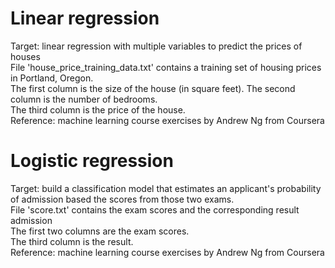 # Linear regression
Target: linear regression with multiple variables to predict the prices of houses  
File 'house_price_training_data.txt' contains a training set of housing prices in Portland, Oregon.  
The first column is the size of the house (in square feet). 
The second column is the number of bedrooms.  
The third column is the price of the house.  
Reference: machine learning course exercises by Andrew Ng from Coursera  

# Logistic regression
Target: build a classification model that estimates an applicant's probability of admission based the scores from those two exams.  
File 'score.txt' contains the exam scores and the corresponding result admission  
The first two columns are the exam scores.  
The third column is the result.  
Reference: machine learning course exercises by Andrew Ng from Coursera  
